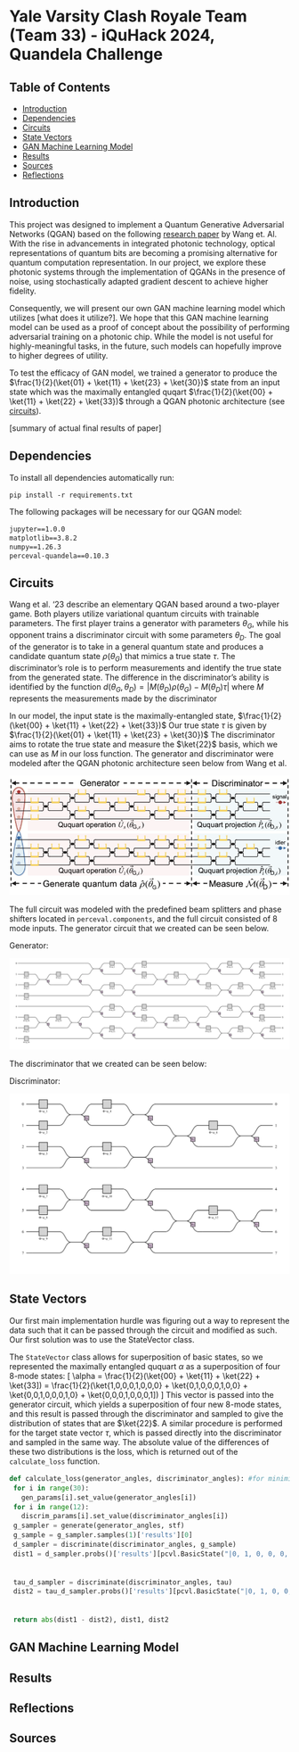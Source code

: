 # Yale Varsity Clash Royale Team (Team 33) - iQuHack 2024, Quandela Challenge

## Table of Contents
* [Introduction](https://github.com/jjwyetzner/iQuHack#Introduction)
* [Dependencies](https://github.com/jjwyetzner/iQuHack#Dependencies)
* [Circuits](https://github.com/jjwyetzner/iQuHack#Circuits)
* [State Vectors](https://github.com/jjwyetzner/iQuHack#State-Vectors)
* [GAN Machine Learning Model](https://github.com/jjwyetzner/iQuHack#Gan-Machine-Learning-Model)
* [Results](https://github.com/jjwyetzner/iQuHack#Results)
* [Sources](https://github.com/jjwyetzner/iQuHack#Sources)
* [Reflections](https://github.com/jjwyetzner/iQuHack#Reflections)

## Introduction
This project was designed to implement a Quantum Generative Adversarial Networks  (QGAN) based on the following [research paper](https://arxiv.org/pdf/2310.00585.pdf) by Wang et. Al. With the rise in advancements in integrated photonic technology, optical representations of quantum bits are becoming a promising alternative for quantum computation representation. In our project, we explore these photonic systems through the implementation of QGANs in the presence of noise, using stochastically adapted gradient descent to achieve higher fidelity. 

Consequently, we will present our own GAN machine learning model which utilizes [what does it utilize?]. We hope that this GAN machine learning model can be used as a proof of concept about the possibility of performing adversarial training on a photonic chip. While the model is not useful for highly-meaningful tasks, in the future, such models can hopefully improve to higher degrees of utility.

To test the efficacy of GAN model, we trained a generator to produce the $\frac{1}{2}(\ket{01} + \ket{11} + \ket{23} + \ket{30})$ state from an input state which was the maximally entangled quqart $\frac{1}{2}(\ket{00} + \ket{11} + \ket{22} + \ket{33})$ through a QGAN photonic architecture (see [circuits](https://github.com/jjwyetzner/iQuHack#Circuits)). 

[summary of actual final results of paper]


## Dependencies
To install all dependencies automatically run:
```
pip install -r requirements.txt
```

The following packages will be necessary for our QGAN model:
```
jupyter==1.0.0
matplotlib==3.8.2
numpy==1.26.3
perceval-quandela==0.10.3
```
## Circuits
Wang et al. ‘23 describe an elementary QGAN based around a two-player game. Both players utilize variational quantum circuits with trainable parameters. The first player trains a generator with parameters $\theta_G$, while his opponent trains a discriminator circuit with some parameters $\theta_D$. The goal of the generator is to take in a general quantum state and produces a candidate quantum state $\rho(\theta_G)$ that mimics a true state $\tau$. The discriminator’s role is to perform measurements and identify the true state from the generated state. The difference in the discriminator’s ability is identified by the function $d(\theta_G, \theta_D) = |M(\theta_D)\rho(\theta_G) - M(\theta_D)\tau|$ where $M$ represents the measurements made by the discriminator

In our model, the input state is the maximally-entangled state, 
$\frac{1}{2}(\ket{00} + \ket{11} + \ket{22} + \ket{33})$ Our true state $\tau$ is given by $\frac{1}{2}(\ket{01} + \ket{11} + \ket{23} + \ket{30})$ The discriminator aims to rotate the true state and measure the $\ket{22}$ basis, which we can use as $M$ in our loss function. The generator and discriminator were modeled after the QGAN photonic architecture seen below from Wang et al.

<center>
    <img src="https://github.com/jjwyetzner/iQuHack/blob/main/images/photonicQGAN.png">
</center>

The full circuit was modeled with the predefined beam splitters and phase shifters located in `perceval.components`, and the full circuit consisted of 8 mode inputs. The generator circuit that we created can be seen below.

Generator:
<center>
    <img src="https://github.com/jjwyetzner/iQuHack/blob/main/images/generator_fig.jpeg">
</center>

The discriminator that we created can be seen below:

Discriminator:
<center>
    <img src="https://github.com/jjwyetzner/iQuHack/blob/main/images/discriminator_fig.jpeg">
</center>

## State Vectors
Our first main implementation hurdle was figuring out a way to represent the data such that it can be passed through the circuit and modified as such. Our first solution was to use the StateVector class.

The `StateVector` class allows for superposition of basic states, so we represented the maximally entangled ququart $\alpha$ as a superposition of four 8-mode states: 
\[ \alpha = \frac{1}{2}(\ket{00} + \ket{11} + \ket{22} + \ket{33]) = \frac{1}{2}(\ket{1,0,0,0,1,0,0,0} + \ket{0,1,0,0,0,1,0,0} + \ket{0,0,1,0,0,0,1,0} + \ket{0,0,0,1,0,0,0,1]) \]
This vector is passed into the generator circuit, which yields a superposition of four new 8-mode states, and this result is passed through the discriminator and sampled to give the distribution of states that are $\ket{22}$.
A similar procedure is performed for the target state vector $\tau$, which is passed directly into the discriminator and sampled in the same way. The absolute value of the differences of these two distributions is the loss, which is returned out of the `calculate_loss` function.

```python
def calculate_loss(generator_angles, discriminator_angles): #for minimizing from an ungenerated vector
 for i in range(30):
   gen_params[i].set_value(generator_angles[i])
 for i in range(12):
   discrim_params[i].set_value(discriminator_angles[i])
 g_sampler = generate(generator_angles, stf)
 g_sample = g_sampler.samples(1)['results'][0]
 d_sampler = discriminate(discriminator_angles, g_sample)
 dist1 = d_sampler.probs()['results'][pcvl.BasicState("|0, 1, 0, 0, 0, 1, 0, 0>")]


 tau_d_sampler = discriminate(discriminator_angles, tau)
 dist2 = tau_d_sampler.probs()['results'][pcvl.BasicState("|0, 1, 0, 0, 0, 1, 0, 0>")]


 return abs(dist1 - dist2), dist1, dist2
```


## GAN Machine Learning Model

## Results

## Reflections

## Sources
